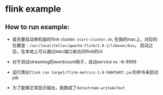 # flink example

## How to run example:

- 首先要启动单机版的flink cluster: `start-cluster.sh`, 在我的mac上，对应的位置是：`/usr/local/Cellar/apache-flink/1.9.1/libexec/bin`。 启动之后，在本地上可以通过`8081`端口来访问flink的UI

- 对于测试streaming的wordcount例子，自动service nc -lk 9999

- 运行类似`flink run target/flink-metrics-1.0-SNAPSHOT.jar`的命令来启动job

- 为了能够正常显示输出，我换成了`datastream.writeAsText`
